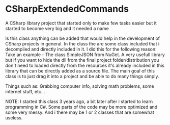 # CSharpExtendedCommands
A CSharp library project that started only to make few tasks easier but it started to become very big and it needed a name

Is this class anything can be added that would help in the development of CSharp projects in general.
In the class the are some class included that i decompiled and directly included in it. I did this for the following reason:
Take an example - The class SimpleJSON from NuGet. A very usefull library but if you want to hide the dll from the final project folder/distribution
you don't need to loaded directly from the resources it's already included in this library that can be directly added as a source file.
The main goal of this class is to just drag it into a project and be able to do many things simply.

Things such as: Grabbing computer info, solving math problems, some internet stuff, etc...


NOTE:
I started this class 3 years ago, a bit later after i started to learn programming in C#. Some parts of the code may be more optimized
and some very messy. And i there may be 1 or 2 classes that are somewhat useless.
